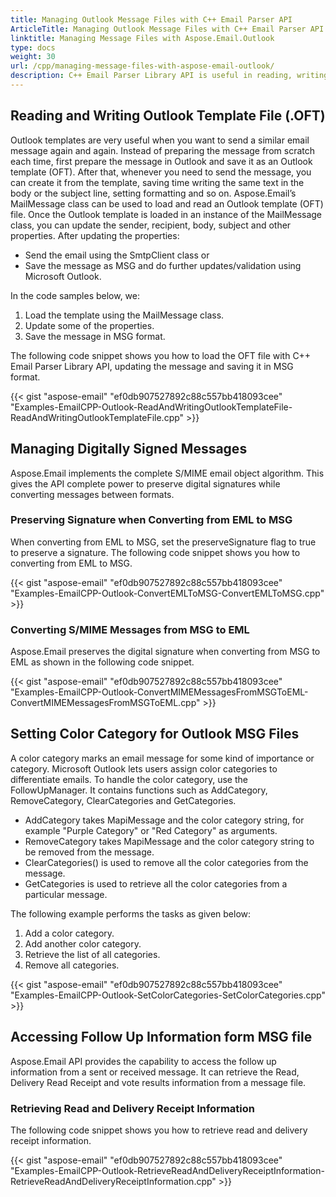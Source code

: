 ```yaml
---
title: Managing Outlook Message Files with C++ Email Parser API
ArticleTitle: Managing Outlook Message Files with C++ Email Parser API
linktitle: Managing Message Files with Aspose.Email.Outlook
type: docs
weight: 30
url: /cpp/managing-message-files-with-aspose-email-outlook/
description: C++ Email Parser Library API is useful in reading, writing outlook template OFT file, managing digitally signed messages, setting color category and accessing delivery receipt information.
---
```


## **Reading and Writing Outlook Template File (.OFT)**
Outlook templates are very useful when you want to send a similar email message again and again. Instead of preparing the message from scratch each time, first prepare the message in Outlook and save it as an Outlook template (OFT). After that, whenever you need to send the message, you can create it from the template, saving time writing the same text in the body or the subject line, setting formatting and so on. Aspose.Email’s MailMessage class can be used to load and read an Outlook template (OFT) file. Once the Outlook template is loaded in an instance of the MailMessage class, you can update the sender, recipient, body, subject and other properties. After updating the properties:

- Send the email using the SmtpClient class or
- Save the message as MSG and do further updates/validation using Microsoft Outlook.

In the code samples below, we:

1. Load the template using the MailMessage class.
1. Update some of the properties.
1. Save the message in MSG format.

The following code snippet shows you how to load the OFT file with C++ Email Parser Library API, updating the message and saving it in MSG format.

{{< gist "aspose-email" "ef0db907527892c88c557bb418093cee" "Examples-EmailCPP-Outlook-ReadAndWritingOutlookTemplateFile-ReadAndWritingOutlookTemplateFile.cpp" >}}

## **Managing Digitally Signed Messages**
Aspose.Email implements the complete S/MIME email object algorithm. This gives the API complete power to preserve digital signatures while converting messages between formats.

### **Preserving Signature when Converting from EML to MSG**
When converting from EML to MSG, set the preserveSignature flag to true to preserve a signature. The following code snippet shows you how to converting from EML to MSG.

{{< gist "aspose-email" "ef0db907527892c88c557bb418093cee" "Examples-EmailCPP-Outlook-ConvertEMLToMSG-ConvertEMLToMSG.cpp" >}}

### **Converting S/MIME Messages from MSG to EML**
Aspose.Email preserves the digital signature when converting from MSG to EML as shown in the following code snippet.

{{< gist "aspose-email" "ef0db907527892c88c557bb418093cee" "Examples-EmailCPP-Outlook-ConvertMIMEMessagesFromMSGToEML-ConvertMIMEMessagesFromMSGToEML.cpp" >}}

## **Setting Color Category for Outlook MSG Files**
A color category marks an email message for some kind of importance or category. Microsoft Outlook lets users assign color categories to differentiate emails. To handle the color category, use the FollowUpManager. It contains functions such as AddCategory, RemoveCategory, ClearCategories and GetCategories.

- AddCategory takes MapiMessage and the color category string, for example "Purple Category" or "Red Category" as arguments.
- RemoveCategory takes MapiMessage and the color category string to be removed from the message.
- ClearCategories() is used to remove all the color categories from the message.
- GetCategories is used to retrieve all the color categories from a particular message.

The following example performs the tasks as given below:

1. Add a color category.
1. Add another color category.
1. Retrieve the list of all categories.
1. Remove all categories.

{{< gist "aspose-email" "ef0db907527892c88c557bb418093cee" "Examples-EmailCPP-Outlook-SetColorCategories-SetColorCategories.cpp" >}}

## **Accessing Follow Up Information form MSG file**
Aspose.Email API provides the capability to access the follow up information from a sent or received message. It can retrieve the Read, Delivery Read Receipt and vote results information from a message file.

### **Retrieving Read and Delivery Receipt Information**
The following code snippet shows you how to retrieve read and delivery receipt information.

{{< gist "aspose-email" "ef0db907527892c88c557bb418093cee" "Examples-EmailCPP-Outlook-RetrieveReadAndDeliveryReceiptInformation-RetrieveReadAndDeliveryReceiptInformation.cpp" >}}
